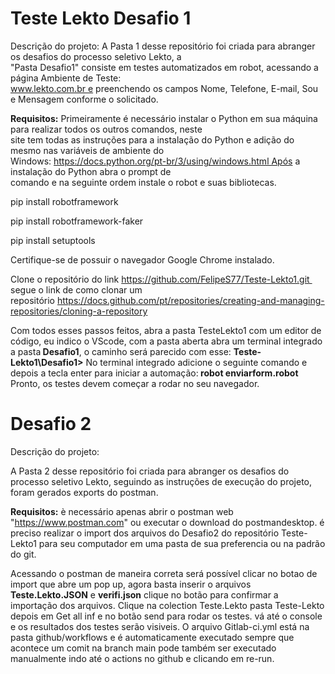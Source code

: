 # Teste Lekto Desafio 1
Descrição do projeto:
A Pasta 1 desse repositório foi criada para abranger os desafios do processo seletivo Lekto, a <br>
 "Pasta Desafio1" consiste em testes automatizados em robot, acessando a página Ambiente de Teste:<br>
 www.lekto.com.br e preenchendo os campos Nome, Telefone, E-mail, Sou e Mensagem conforme o solicitado.

<b>Requisitos:</b>
Primeiramente é necessário instalar o Python em sua máquina para realizar todos os outros comandos, neste <br>
site tem todas as instruções para a instalação do Python e adição do mesmo nas variáveis de ambiente do <br>
Windows: https://docs.python.org/pt-br/3/using/windows.html Após a instalação do Python abra o prompt de <br>
comando e na seguinte ordem instale o robot e suas bibliotecas.

pip install robotframework

pip install robotframework-faker

pip install setuptools

Certifique-se de possuir o navegador Google Chrome instalado.

Clone o repositório do link https://github.com/FelipeS77/Teste-Lekto1.git <br>
segue o link de como clonar um repositório https://docs.github.com/pt/repositories/creating-and-managing-repositories/cloning-a-repository

Com todos esses passos feitos, abra a pasta TesteLekto1 com um editor de código, eu indico o VScode, com a pasta aberta abra um terminal integrado a pasta<b> Desafio1</b>, o caminho será parecido com esse: <b>Teste-Lekto1\Desafio1></b>
No terminal integrado adicione o seguinte comando e depois a tecla enter para iniciar a automação:<b> robot enviarform.robot</b> <br>
Pronto, os testes devem começar a rodar no seu navegador.

<h1>Desafio 2</h1>
Descrição do projeto:

A Pasta 2 desse repositório foi criada para abranger os desafios do processo seletivo Lekto, seguindo as instruções de execução do projeto, foram gerados exports do postman.

<b>Requisitos:</b> è necessário apenas abrir o postman web "https://www.postman.com" ou executar o download do postmandesktop. é preciso realizar 
o import dos arquivos do Desafio2 do repositório Teste-Lekto1 para seu computador em uma pasta de sua preferencia ou na padrão do git.

Acessando o postman de maneira correta será possível clicar no botao de import que abre um pop up, agora basta inserir o arquivos <b>Teste.Lekto.JSON</b> e <b>verifi.json</b> clique no botão para confirmar a importação dos arquivos. 
Clique na colection Teste.Lekto pasta Teste-Lekto depois em Get all inf e no botão send para rodar os testes. vá até o console e os resultados dos testes serão visiveis.
O arquivo Gitlab-ci.yml está na pasta github/workflows e é automaticamente executado sempre que acontece um comit na branch main pode também ser executado manualmente indo até o actions no github e clicando em re-run.
